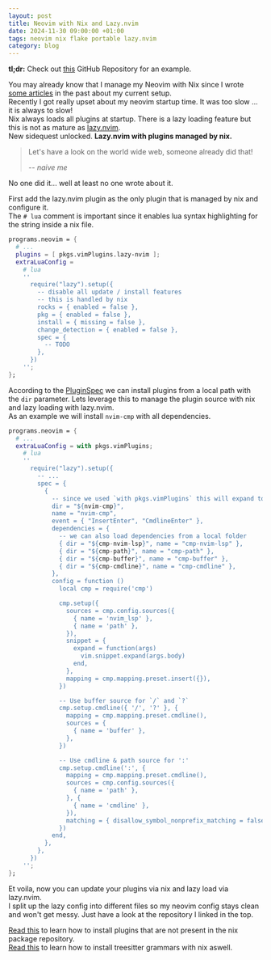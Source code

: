 ```yaml
---
layout: post
title: Neovim with Nix and Lazy.nvim
date: 2024-11-30 09:00:00 +01:00
tags: neovim nix flake portable lazy.nvim
category: blog
---
```


__tl;dr:__ Check out [this](https://github.com/breuerfelix/feovim) GitHub Repository for an example.  

You may already know that I manage my Neovim with Nix since I wrote [some articles](/blog/nixos-home-manager-neovim) in the past about my current setup.  
Recently I got really upset about my neovim startup time. It was too slow ... it is always to slow!  
Nix always loads all plugins at startup. There is a lazy loading feature but this is not as mature as [lazy.nvim](https://github.com/folke/lazy.nvim).  
New sidequest unlocked. __Lazy.nvim with plugins managed by nix.__  

> Let's have a look on the world wide web, someone already did that!
>
> -- <cite>naive me</cite>

No one did it... well at least no one wrote about it.

First add the lazy.nvim plugin as the only plugin that is managed by nix and configure it.  
The `# lua` comment is important since it enables lua syntax highlighting for the string inside a nix file.

```nix
programs.neovim = {
  # ...
  plugins = [ pkgs.vimPlugins.lazy-nvim ];
  extraLuaConfig =
    # lua
    ''
      require("lazy").setup({
        -- disable all update / install features
        -- this is handled by nix
        rocks = { enabled = false },
        pkg = { enabled = false },
        install = { missing = false },
        change_detection = { enabled = false },
        spec = {
          -- TODO
        },
      })
    '';
};
```

According to the [PluginSpec](https://lazy.folke.io/spec) we can install plugins from a local path with the `dir` parameter. Lets leverage this to manage the plugin source with nix and lazy loading with lazy.nvim.  
As an example we will install `nvim-cmp` with all dependencies.

```nix
programs.neovim = {
  # ...
  extraLuaConfig = with pkgs.vimPlugins;
    # lua
    ''
      require("lazy").setup({
        -- ...
        spec = {
          {
            -- since we used `with pkgs.vimPlugins` this will expand to the correct path
            dir = "${nvim-cmp}",
            name = "nvim-cmp",
            event = { "InsertEnter", "CmdlineEnter" },
            dependencies = {
              -- we can also load dependencies from a local folder
              { dir = "${cmp-nvim-lsp}", name = "cmp-nvim-lsp" },
              { dir = "${cmp-path}", name = "cmp-path" },
              { dir = "${cmp-buffer}", name = "cmp-buffer" },
              { dir = "${cmp-cmdline}", name = "cmp-cmdline" },
            },
            config = function ()
              local cmp = require('cmp')

              cmp.setup({
                sources = cmp.config.sources({
                  { name = 'nvim_lsp' },
                  { name = 'path' },
                }),
                snippet = {
                  expand = function(args)
                    vim.snippet.expand(args.body)
                  end,
                },
                mapping = cmp.mapping.preset.insert({}),
              })

              -- Use buffer source for `/` and `?`
              cmp.setup.cmdline({ '/', '?' }, {
                mapping = cmp.mapping.preset.cmdline(),
                sources = {
                  { name = 'buffer' },
                },
              })

              -- Use cmdline & path source for ':'
              cmp.setup.cmdline(':', {
                mapping = cmp.mapping.preset.cmdline(),
                sources = cmp.config.sources({
                  { name = 'path' },
                }, {
                  { name = 'cmdline' },
                }),
                matching = { disallow_symbol_nonprefix_matching = false },
              })
            end,
          },
        },
      })
    '';
};
```

Et voila, now you can update your plugins via nix and lazy load via lazy.nvim.  
I split up the lazy config into different files so my neovim config stays clean and won't get messy. Just have a look at the repository I linked in the top.

[Read this](/blog/nixos-home-manager-neovim) to learn how to install plugins that are not present in the nix package repository.  
[Read this](/blog/treesitter-grammars-nix) to learn how to install treesitter grammars with nix aswell.  
